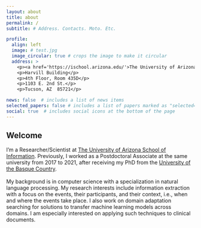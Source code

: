 ```yaml
---
layout: about
title: about
permalink: /
subtitle: # Address. Contacts. Moto. Etc.

profile:
  align: left
  image: # test.jpg
  image_circular: true # crops the image to make it circular
  address: >
    <p><a href='https://ischool.arizona.edu/'>The University of Arizona.<br>School of Information.</a><p>
    <p>Harvill Building</p>
    <p>4th Floor, Room 435D</p>
    <p>1103 E. 2nd St.</p>
    <p>Tucson, AZ  85721</p>

news: false  # includes a list of news items
selected_papers: false # includes a list of papers marked as "selected={true}"
social: true  # includes social icons at the bottom of the page
---
```

<h2> Welcome </h2>

I’m a Researcher/Scientist at <a href='https://ischool.arizona.edu/'>The University of Arizona School of Information</a>. Previously, I worked as a Postdoctoral Associate at the same university from 2017 to 2021, after receiving my PhD from the <a href='https://www.ehu.eus/en/web/informatika-fakultatea/home'>University of the Basque Country</a>.
<br>
<br>
My background is in computer science with a specialization in natural language processing. My research interests include information extraction with a focus on the events, their participants, and their context, i.e., when and where the events take place. I also work on domain adaptation searching for solutions to transfer machine learning models across domains. I am especially interested on applying such techniques to clinical documents.
